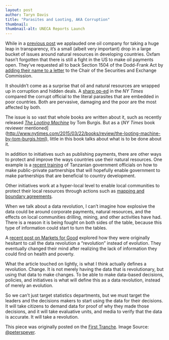 ```yaml
---
layout: post
author: Taryn Davis
title: "Parasites and Looting, AKA Corruption"
thumbnail: 
thumbnail-alt: UNECA Reports Launch
---
```

While in a [previous post](/2015/04/29/transparency-strikes-oil/) we applauded one oil company for taking a huge leap in transparency, it’s a small (albeit very important) drop in a large bucket of issues around natural resources in developing countries. Oxfam hasn’t forgotten that there is still a fight in the US to make oil payments open. They’ve requested all to back Section 1504 of the Dodd-Frank Act by [adding their name to a letter](https://secure2.oxfamamerica.org/page/s/fight-corruption-push-for-transparency) to the Chair of the Securities and Exchange Commission.

It shouldn’t come as a surprise that oil and natural resources are wrapped up in corruption and hidden deals. A [sharp op-ed](http://www.nytimes.com/2015/03/26/opinion/nicholas-kristof-an-unsettling-complicity.html) in the *NY Times* compared the corrupt official to the literal parasites that are embedded in poor countries. Both are pervasive, damaging and the poor are the most affected by both.  

The issue is so vast that whole books are written about it, such as recently released [*The Looting Machine*](http://www.amazon.com/The-Looting-Machine-Oligarchs-Corporations/dp/1610394399) by Tom Burgis. But as a {*NY Times* book reviewer mentioned](http://www.nytimes.com/2015/03/22/books/review/the-looting-machine-by-tom-burgis.html), little in this book talks about what is to be done about it.

In addition to initiatives such as publishing payments, there are other ways to protect and improve the ways countries use their natural resources. One example is a [recent training](https://www.devex.com/news/tanzania-boosts-ppp-capacity-85798) of Tanzanian government officials on how to make public-private partnerships that will hopefully enable government to make partnerships that are beneficial to country development.

Other initiatives work at a hyper-local level to enable local communities to protect their local resources through actions such as [mapping and boundary agreements](https://www.youtube.com/watch?v=Yun_KwY4Q6g&index=2&list=PLFFreO-6Fa7-StX8MQc4g8Nl9R84tHIc3).

When we talk about a data revolution, I can’t imagine how explosive the data could be around corporate payments, natural resources, and the effects on local communities drilling, mining, and other activities have had. There is a reason it is being fought on both sides of the table, because this type of information could start to turn the tables.

A [recent post on Markets for Good](http://www.marketsforgood.org/adventures-in-the-data-revolution-what-revolution/) explored how they were originally hesitant to call the data revolution a “revolution” instead of evolution. They eventually changed their mind after realizing the lack of information they could find on health and poverty.

What the article touched on lightly, is what I think actually defines a revolution. Change. It is not merely having the data that is revolutionary, but using that data to make changes. To be able to make data-based decisions, policies, and initiatives is what will define this as a data revolution, instead of merely an evolution.

So we can’t just target statistics departments, but we must target the leaders and the decisions makers to start using the data for their decisions. It will take citizens to demand data for proof of why they made those decisions, and it will take evaluative units, and media to verify that the data is accurate. It will take a revolution.

This piece was originally posted on the [First Tranche](http://aiddata.org/blog/this-week-parasites-and-looting-aka-corruption). Image Source: [@peterspeyer](https://twitter.com/PeterSpeyer/status/581718120613691392).
